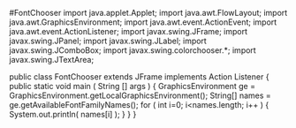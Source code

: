 #FontChooser
import java.applet.Applet;
import java.awt.FlowLayout;
import java.awt.GraphicsEnvironment;
import java.awt.event.ActionEvent;
import java.awt.event.ActionListener;
import javax.swing.JFrame;
import javax.swing.JPanel;
import javax.swing.JLabel;
import javax.swing.JComboBox;
import javax.swing.colorchooser.*;
import javax.swing.JTextArea;

public class FontChooser extends JFrame implements Action Listener
{
   public static void main ( String [] args )
      {
      GraphicsEnvironment ge = GraphicsEnvironment.getLocalGraphicsEnvironment();
      String[] names = ge.getAvailableFontFamilyNames();
      for ( int i=0; i<names.length; i++ )
         {
             System.out.println( names[i] );
         }
      }
}

